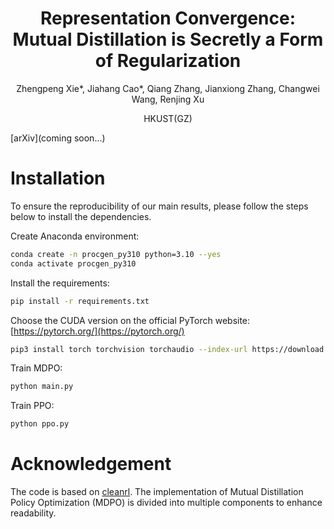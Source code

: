 <h1 align="center">
	Representation Convergence:<br>Mutual Distillation is Secretly a Form of Regularization
</h1>

<p align="center">
  Zhengpeng Xie*, Jiahang Cao*, Qiang Zhang, Jianxiong Zhang, Changwei Wang, Renjing Xu
</p>

<p align="center">
  HKUST(GZ)
</p>

[arXiv](coming soon...)


# Installation
To ensure the reproducibility of our main results, please follow the steps below to install the dependencies.

Create Anaconda environment:
```bash
conda create -n procgen_py310 python=3.10 --yes
conda activate procgen_py310
```

Install the requirements:
```bash
pip install -r requirements.txt
```

Choose the CUDA version on the official PyTorch website: [https://pytorch.org/](https://pytorch.org/)
```bash
pip3 install torch torchvision torchaudio --index-url https://download.pytorch.org/whl/cu121
```

Train MDPO:
```bash
python main.py
```

Train PPO:
```bash
python ppo.py
```

# Acknowledgement
The code is based on [cleanrl](https://github.com/vwxyzjn/cleanrl/blob/master/cleanrl/ppo_procgen.py). The implementation of Mutual Distillation Policy Optimization (MDPO) is divided into multiple components to enhance readability.
